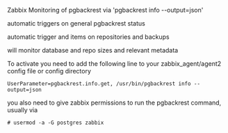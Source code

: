 Zabbix Monitoring of pgbackrest via 'pgbackrest info --output=json' 

automatic triggers on general pgbackrest status

automatic trigger and items on repositories and backups

will monitor database and repo sizes and relevant metadata


To activate you need to add the following line to your zabbix_agent/agent2 config file or config directory
```
UserParameter=pgbackrest.info.get, /usr/bin/pgbackrest info --output=json
```

you also need to give zabbix permissions to run the pgbackrest command, usually via
```
# usermod -a -G postgres zabbix
```
